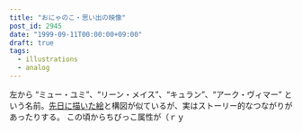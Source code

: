 ```yaml
---
title: "おにゃのこ・思い出の映像"
post_id: 2945
date: "1999-09-11T00:00:00+09:00"
draft: true
tags:
  - illustrations
  - analog
---
```



左から “ミュー・ユミ”、“リーン・メイス”、“キュラン”、“アーク・ヴィマー” という名前。[先日に描いた絵](https://danmaq.com/cats_photo_black)と構図が似ているが、実はストーリー的なつながりがあったりする。 この頃からちびっこ属性が（ｒｙ
